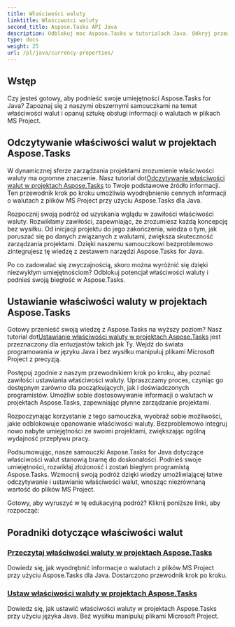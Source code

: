 ```yaml
---
title: Właściwości waluty
linktitle: Właściwości waluty
second_title: Aspose.Tasks API Java
description: Odblokuj moc Aspose.Tasks w tutorialach Java. Odkryj przewodniki krok po kroku dotyczące łatwego odczytywania i ustawiania właściwości walut w plikach MS Project.
type: docs
weight: 25
url: /pl/java/currency-properties/
---
```

## Wstęp
Czy jesteś gotowy, aby podnieść swoje umiejętności Aspose.Tasks for Java? Zapoznaj się z naszymi obszernymi samouczkami na temat właściwości walut i opanuj sztukę obsługi informacji o walutach w plikach MS Project.

## Odczytywanie właściwości walut w projektach Aspose.Tasks

 W dynamicznej sferze zarządzania projektami zrozumienie właściwości waluty ma ogromne znaczenie. Nasz tutorial dot[Odczytywanie właściwości walut w projektach Aspose.Tasks](./read-properties/) to Twoje podstawowe źródło informacji. Ten przewodnik krok po kroku umożliwia wyodrębnienie cennych informacji o walutach z plików MS Project przy użyciu Aspose.Tasks dla Java.

Rozpocznij swoją podróż od uzyskania wglądu w zawiłości właściwości waluty. Rozwikłamy zawiłości, zapewniając, że zrozumiesz każdą koncepcję bez wysiłku. Od inicjacji projektu do jego zakończenia, wiedza o tym, jak poruszać się po danych związanych z walutami, zwiększa skuteczność zarządzania projektami. Dzięki naszemu samouczkowi bezproblemowo zintegrujesz tę wiedzę z zestawem narzędzi Aspose.Tasks for Java.

Po co zadowalać się zwyczajnością, skoro można wyróżnić się dzięki niezwykłym umiejętnościom? Odblokuj potencjał właściwości waluty i podnieś swoją biegłość w Aspose.Tasks.

## Ustawianie właściwości waluty w projektach Aspose.Tasks

 Gotowy przenieść swoją wiedzę z Aspose.Tasks na wyższy poziom? Nasz tutorial dot[Ustawianie właściwości waluty w projektach Aspose.Tasks](./set-properties/) jest przeznaczony dla entuzjastów takich jak Ty. Wejdź do świata programowania w języku Java i bez wysiłku manipuluj plikami Microsoft Project z precyzją.

Postępuj zgodnie z naszym przewodnikiem krok po kroku, aby poznać zawiłości ustawiania właściwości waluty. Upraszczamy proces, czyniąc go dostępnym zarówno dla początkujących, jak i doświadczonych programistów. Umożliw sobie dostosowywanie informacji o walutach w projektach Aspose.Tasks, zapewniając płynne zarządzanie projektami.

Rozpoczynając korzystanie z tego samouczka, wyobraź sobie możliwości, jakie odblokowuje opanowanie właściwości waluty. Bezproblemowo integruj nowo nabyte umiejętności ze swoimi projektami, zwiększając ogólną wydajność przepływu pracy.

Podsumowując, nasze samouczki Aspose.Tasks for Java dotyczące właściwości walut stanowią bramę do doskonałości. Podnieś swoje umiejętności, rozwikłaj złożoność i zostań biegłym programistą Aspose.Tasks. Wzmocnij swoją podróż dzięki wiedzy umożliwiającej łatwe odczytywanie i ustawianie właściwości walut, wnosząc niezrównaną wartość do plików MS Project.

Gotowy, aby wyruszyć w tę edukacyjną podróż? Kliknij poniższe linki, aby rozpocząć:

## Poradniki dotyczące właściwości walut
### [Przeczytaj właściwości waluty w projektach Aspose.Tasks](./read-properties/)
Dowiedz się, jak wyodrębnić informacje o walutach z plików MS Project przy użyciu Aspose.Tasks dla Java. Dostarczono przewodnik krok po kroku.
### [Ustaw właściwości waluty w projektach Aspose.Tasks](./set-properties/)
Dowiedz się, jak ustawić właściwości waluty w projektach Aspose.Tasks przy użyciu języka Java. Bez wysiłku manipuluj plikami Microsoft Project.
